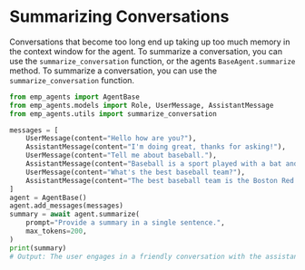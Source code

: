 # Summarizing Conversations
Conversations that become too long end up taking up too much memory in the context window for the agent.  To summarize a conversation, you can use the `summarize_conversation` function, or the agents `BaseAgent.summarize` method.
To summarize a conversation, you can use the `summarize_conversation` function.

```python
from emp_agents import AgentBase
from emp_agents.models import Role, UserMessage, AssistantMessage
from emp_agents.utils import summarize_conversation

messages = [
    UserMessage(content="Hello how are you?"),
    AssistantMessage(content="I'm doing great, thanks for asking!"),
    UserMessage(content="Tell me about baseball."),
    AssistantMessage(content="Baseball is a sport played with a bat and a ball.  It's a very popular sport in the United States.  The goal is to score runs by hitting the ball and running around the bases."),
    UserMessage(content="What's the best baseball team?"),
    AssistantMessage(content="The best baseball team is the Boston Red Sox. They are a very successful team that has won many championships and have a really interesting history."),
]
agent = AgentBase()
agent.add_messages(messages)
summary = await agent.summarize(
    prompt="Provide a summary in a single sentence.",
    max_tokens=200,
)
print(summary)
# Output: The user engages in a friendly conversation with the assistant about baseball, discussing its basics and identifying the Boston Red Sox as the best team due to their success and history.
```
